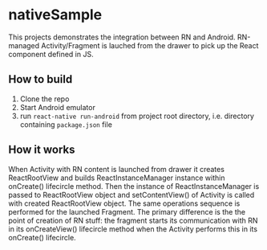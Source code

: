 # nativeSample
This projects demonstrates the integration between RN and Android. RN-managed Activity/Fragment is lauched from the drawer to pick up the React component defined in JS.

## How to build
1. Clone the repo
2. Start Android emulator
3. run <code>react-native run-android</code> from project root directory, i.e. directory containing <code>package.json</code> file

## How it works
When Activity with RN content is launched from drawer it creates ReactRootView and builds ReactInstanceManager instance within onCreate() lifecircle method. Then the instance of ReactInstanceManager is passed to ReactRootView object and setContentView() of Activity is called with created ReactRootView object.
The same operations sequence is performed for the launched Fragment. The primary difference is the the point of creation of RN stuff: the fragment starts its communication with RN in its onCreateView() lifecircle method when the Activity performs this in its onCreate() lifecircle.



